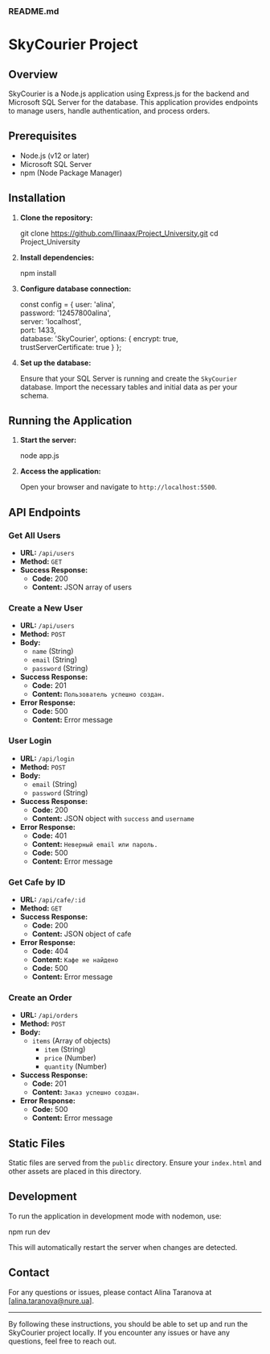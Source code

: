 ### README.md

# SkyCourier Project

## Overview

SkyCourier is a Node.js application using Express.js for the backend and Microsoft SQL Server for the database. This application provides endpoints to manage users, handle authentication, and process orders.

## Prerequisites

- Node.js (v12 or later)
- Microsoft SQL Server
- npm (Node Package Manager)

## Installation

1. **Clone the repository:**

    git clone https://github.com/llinaax/Project_University.git
    cd Project_University

2. **Install dependencies:**

    npm install

3. **Configure database connection:**

    const config = {
      user: 'alina',          
      password: '12457800alina',           
      server: 'localhost',    
      port: 1433,            
      database: 'SkyCourier', 
      options: {
        encrypt: true,        
        trustServerCertificate: true 
      }
    };

4. **Set up the database:**

    Ensure that your SQL Server is running and create the `SkyCourier` database. Import the necessary tables and initial data as per your schema.

## Running the Application

1. **Start the server:**

    node app.js

2. **Access the application:**

    Open your browser and navigate to `http://localhost:5500`.

## API Endpoints

### Get All Users

- **URL:** `/api/users`
- **Method:** `GET`
- **Success Response:**
  - **Code:** 200
  - **Content:** JSON array of users

### Create a New User

- **URL:** `/api/users`
- **Method:** `POST`
- **Body:**
  - `name` (String)
  - `email` (String)
  - `password` (String)
- **Success Response:**
  - **Code:** 201
  - **Content:** `Пользователь успешно создан.`
- **Error Response:**
  - **Code:** 500
  - **Content:** Error message

### User Login

- **URL:** `/api/login`
- **Method:** `POST`
- **Body:**
  - `email` (String)
  - `password` (String)
- **Success Response:**
  - **Code:** 200
  - **Content:** JSON object with `success` and `username`
- **Error Response:**
  - **Code:** 401
  - **Content:** `Неверный email или пароль.`
  - **Code:** 500
  - **Content:** Error message

### Get Cafe by ID

- **URL:** `/api/cafe/:id`
- **Method:** `GET`
- **Success Response:**
  - **Code:** 200
  - **Content:** JSON object of cafe
- **Error Response:**
  - **Code:** 404
  - **Content:** `Кафе не найдено`
  - **Code:** 500
  - **Content:** Error message

### Create an Order

- **URL:** `/api/orders`
- **Method:** `POST`
- **Body:**
  - `items` (Array of objects)
    - `item` (String)
    - `price` (Number)
    - `quantity` (Number)
- **Success Response:**
  - **Code:** 201
  - **Content:** `Заказ успешно создан.`
- **Error Response:**
  - **Code:** 500
  - **Content:** Error message

## Static Files

Static files are served from the `public` directory. Ensure your `index.html` and other assets are placed in this directory.

## Development

To run the application in development mode with nodemon, use:

npm run dev


This will automatically restart the server when changes are detected.

## Contact

For any questions or issues, please contact Alina Taranova at [alina.taranova@nure.ua].

---

By following these instructions, you should be able to set up and run the SkyCourier project locally. If you encounter any issues or have any questions, feel free to reach out.